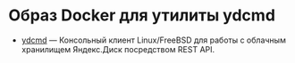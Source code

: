 # Образ Docker для утилиты ydcmd

- [ydcmd](https://github.com/abbat/ydcmd) — Консольный клиент Linux/FreeBSD для работы с облачным хранилищем Яндекс.Диск посредством REST API.

